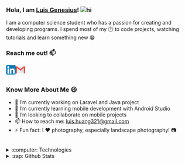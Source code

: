 ### Hola, I am [Luis Genesius](https://lgenesius.github.io/portfolio-v2/)!  <img src="https://user-images.githubusercontent.com/1303154/88677602-1635ba80-d120-11ea-84d8-d263ba5fc3c0.gif" width="28px" alt="hi">
I am a computer science student who has a passion for creating and developing programs. I spend most of my :clock1: to code projects, watching tutorials and learn something new :grin:
<br>
### Reach me out! :mailbox:
[<img align="left" alt="LinkedIn" width="26px" src="assets/linkedin.png" title="LinkedIn: Luis Genesius"/>](https://www.linkedin.com/in/luis-genesius-4435a0171/)
[<img align="left" alt="Gmail" width="26px" src="assets/gmail.png" title="Email: luis.huang321@gmail.com"/>](mailto:luis.huang321@gmail.com)<br><br>

### Know More About Me :smiley:
- 🔭 I’m currently working on Laravel and Java project
- 🌱 I’m currently learning mobile development with Android Studio
- 👯 I’m looking to collaborate on mobile projects
- 📫 How to reach me: [luis.huang321@gmail.com](mailto:luis.huang321@gmail.com)
- ⚡ Fun fact: I :heart: photography, especially landscape photography! :camera:
<br><br>
<details>
  <summary>
    :computer: Technologies<br>
  </summary>
  <p></p>
Programming Languages :book:<br>
  <p></p>
<img align="left" alt="C" width="26px" src="assets/c.png" title="C"/> <img align="left" alt="C#" width="26px" src="assets/csharp.png" title="C#"/> <br><br>
Web Development 🌐<br>
  <p></p>
<img align="left" alt="HTML" width="26px" src="assets/html.png" title="HTML"/> <img align="left" alt="CSS" width="26px" src="assets/css.png" title="CSS"/> <img align="left" alt="Javascript" width="26px" src="assets/javascript.png" title="Javascript"/> <img align="left" alt="PHP" width="26px" src="assets/php.png" title="PHP"/> <img align="left" alt="Laravel" width="26px" src="assets/laravel.webp" title="Laravel"/> <img align="left" alt="ASP.NET" width="26px" src="assets/asp.png" title="ASP.NET"/> <br><br>
Mobile Development :iphone:<br>
  <p></p>
<img align="left" alt="Android Studio" width="26px" src="assets/androidstudio.png" title="Android Studio"/> <img align="left" alt="Java" width="26px" src="assets/java.png" title="Java"/> <br><br>
DBMS :floppy_disk:<br>
<p></p>
<img align="left" alt="MySQL" width="35px" src="assets/mysql.webp" title="MySQL"/> <img align="left" alt="PostgreSQL" width="26px" src="assets/postgre.webp" title="PostgreSQL"/> <img align="left" alt="SQL Server" width="35px" src="assets/sqlserver.webp" title="SQL Server"/> <img align="left" alt="Firebase" width="24px" src="assets/firebase.png" title="Firebase"/>
<br> <br>
</details>

<details>
  <summary>
    :zap: Github Stats
  </summary>
  <img align="left" alt="Luis's GitHub Stats" src="https://github-readme-stats.vercel.app/api?username=lgenesius&show_icons=true&hide_border=true" />
</details>
